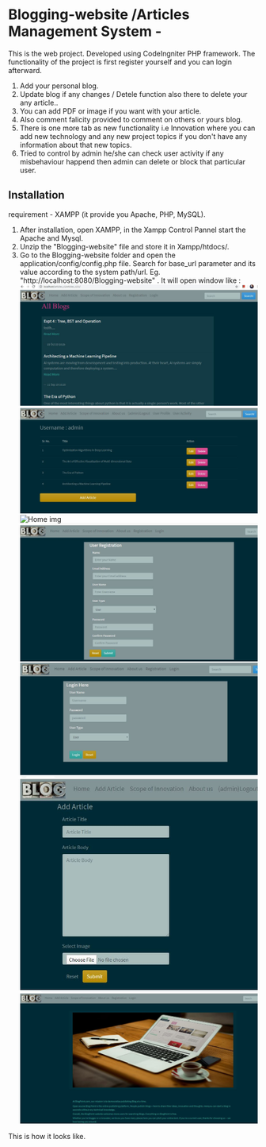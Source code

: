 # Blogging-website /Articles Management System -
This is the web project. Developed using CodeIngniter  PHP framework. The functionality of the project is first register yourself and  you can login afterward. 
1) Add your personal blog.
2) Update blog if any changes / Detele function also there to delete your any article..
3) You can add PDF or image if you want with your article.
4) Also comment falicity provided to comment on others or yours blog.
5) There is one more tab as new functionality i.e Innovation where you can add new technology and any new project topics if you don't have any information about that new topics.
6) Tried to control by admin he/she can check user activity if any misbehaviour happend then admin can delete or block that particular user.


## Installation 
requirement - XAMPP (it provide you Apache, PHP, MySQL).

1) After installation, open XAMPP, in the Xampp Control Pannel  start the Apache and Mysql.
2) Unzip the "Blogging-website" file and store it in Xampp/htdocs/.
3) Go to the Blogging-website folder and open the application/config/config.php file. Search for base_url parameter 
   and its value according to the system path/url.
   Eg. "http://localhost:8080/Blogging-website" . 
  It will open window like :
  ![Home img]( https://github.com/waghtejashri/Blogging-website/blob/master/home.JPG)
  ![Home img]( https://github.com/waghtejashri/Blogging-website/blob/master/profile.JPG)
  ![Home img]( https://github.com/waghtejashri/Blogging-website/blob/master/scope_inno.JPG)
  ![Home img]( https://github.com/waghtejashri/Blogging-website/blob/master/register.JPG)
  ![Home img]( https://github.com/waghtejashri/Blogging-website/blob/master/log_in.JPG)
  ![Home img]( https://github.com/waghtejashri/Blogging-website/blob/master/add_blog.JPG)
  ![Home img]( https://github.com/waghtejashri/Blogging-website/blob/master/about_us.JPG)
 
 This is how it looks like.
 

